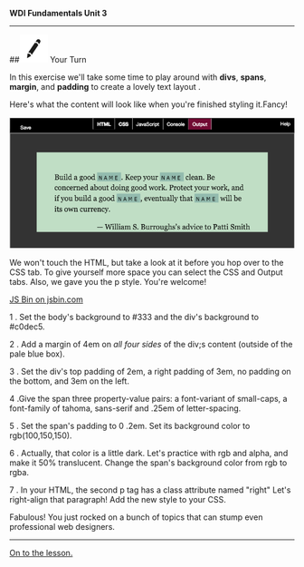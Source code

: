 **WDI Fundamentals Unit 3**

---

##![Your Turn](../assets/exercise.png) Your Turn

In this exercise we'll take some time to play around with **divs**, **spans**, **margin**, and **padding** to create a lovely text layout .

Here's what the content will look like when you're finished styling it.Fancy!

![](../assets/elkwebdesign/layout.png)

We won't touch the HTML, but take a look at it before you hop over to the CSS tab. To give yourself more space you can select the CSS and Output tabs. Also, we gave you the p style. You're welcome!

<a class="jsbin-embed" href="https://jsbin.com/likihi/embed?html,css,output&height=600px">JS Bin on jsbin.com</a><script src="https://static.jsbin.com/js/embed.min.js?3.35.12"></script>

1 . Set the body's background to #333 and the div's background to #c0dec5.

2 . Add a margin of 4em on *all four sides* of the div;s content (outside of the pale blue box).

3 . Set the div's top padding of 2em, a right padding of 3em, no padding on the bottom, and 3em on the left.

4 .Give the span three property-value pairs: a font-variant of small-caps, a font-family of tahoma, sans-serif and .25em of letter-spacing.

5 . Set the span's padding to 0 .2em. Set its background color to rgb(100,150,150).

6 . Actually, that color is a little dark. Let's practice with rgb and alpha, and make it 50% translucent. Change the span's background color from rgb to rgba.

7 . In your HTML, the second p tag has a class attribute named "right" Let's right-align that paragraph! Add the new style to your CSS.


Fabulous! You just rocked on a bunch of topics that can stump even professional web designers.


---
[On to the lesson.](05_exercise.md)
